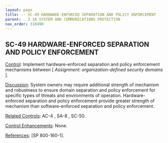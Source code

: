 ```yaml
---
layout: page
title: -- SC-49 HARDWARE-ENFORCED SEPARATION AND POLICY ENFORCEMENT 
parent: . 3.18 SYSTEM AND COMMUNICATIONS PROTECTION 
nav_order: 318490 
---
```


## SC-49 HARDWARE-ENFORCED SEPARATION AND POLICY ENFORCEMENT

<ins>Control</ins>: Implement hardware-enforced separation and policy enforcement mechanisms between [ _Assignment: organization-defined security domains_ ].

<ins>Discussion</ins>: System owners may require additional strength of mechanism and robustness to ensure domain separation and policy enforcement for specific types of threats and environments of operation. Hardware-enforced separation and policy enforcement provide greater strength of mechanism than software-enforced separation and policy enforcement.
   
<ins>Related Controls</ins>: AC-4 , SA-8 , SC-50.

<ins>Control Enhancements</ins>: None.

<ins>References</ins>: [SP 800-160-1].
